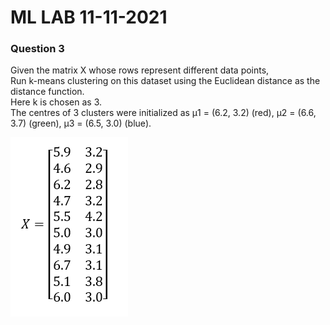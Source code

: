 # ML LAB 11-11-2021

### Question 3
Given the matrix X whose rows represent different data points,<br>
Run k-means clustering on this dataset using the Euclidean distance as the distance function.<br>
Here k is chosen as 3.<br>
The centres of 3 clusters were initialized as μ1 = (6.2, 3.2) (red), μ2 = (6.6, 3.7) (green), μ3 = (6.5, 3.0) (blue).<br>

![Screenshot](matrix.png)
